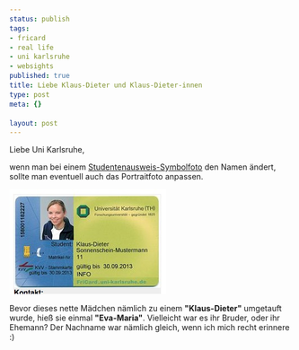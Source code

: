 ```yaml
--- 
status: publish
tags: 
- fricard
- real life
- uni karlsruhe
- websights
published: true
title: Liebe Klaus-Dieter und Klaus-Dieter-innen
type: post
meta: {}

layout: post
---
```

Liebe Uni Karlsruhe,

wenn man bei einem <a href="http://www.zvw.uni-karlsruhe.de/fricard.php">Studentenausweis-Symbolfoto</a> den Namen ändert, sollte man eventuell auch das Portraitfoto anpassen.

<img src='/media/wp/2008/03/klaus-dieter-fricard.jpg' alt='Fricard: Klaus-Dieter' />

Bevor dieses nette Mädchen nämlich zu einem <strong>"Klaus-Dieter"</strong> umgetauft wurde, hieß sie einmal <strong>"Eva-Maria"</strong>. Vielleicht war es ihr Bruder, oder ihr Ehemann? Der Nachname war nämlich gleich, wenn ich mich recht erinnere :)
